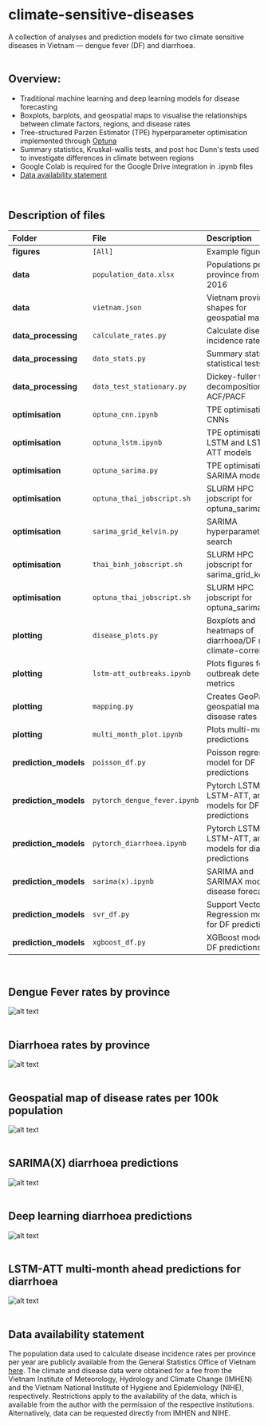 # climate-sensitive-diseases

A collection of analyses and prediction models for two climate sensitive diseases in Vietnam — dengue fever (DF) and diarrhoea.
<br />
<br />

## Overview:
 - Traditional machine learning and deep learning models for disease forecasting
 - Boxplots, barplots, and geospatial maps to visualise the relationships between climate factors, regions, and disease rates
 - Tree-structured Parzen Estimator (TPE) hyperparameter optimisation implemented through [Optuna](https://github.com/optuna/optuna)
 - Summary statistics, Kruskal-wallis tests, and post hoc Dunn's tests used to investigate differences in climate between regions
 - Google Colab is required for the Google Drive integration in .ipynb files
 - [Data availability statement](#data-availability-statement)
<br />

## Description of files
| Folder                     | File                          | Description                                                        |
| :------------------------- | :---------------------------- | :----------------------------------------------------------------- |
| **figures**                | `[All]`                       | Example figures                                                    |
| **data**                   | `population_data.xlsx`        | Populations per province from 1997–2016                            |
| **data**                   | `vietnam.json`                | Vietnam province shapes for geospatial mapping                     |
| **data_processing**        | `calculate_rates.py`          | Calculate disease incidence rates                                  |
| **data_processing**        | `data_stats.py`               | Summary stats and statistical tests                                |
| **data_processing**        | `data_test_stationary.py`     | Dickey-fuller test, decomposition, ACF/PACF                        |
| **optimisation**           | `optuna_cnn.ipynb`            | TPE optimisation of CNNs                                           |
| **optimisation**           | `optuna_lstm.ipynb`           | TPE optimisation of LSTM and LSTM-ATT models                       |
| **optimisation**           | `optuna_sarima.py`            | TPE optimisation of SARIMA models                                  | 
| **optimisation**           | `optuna_thai_jobscript.sh`    | SLURM HPC jobscript for optuna_sarima.py                           |
| **optimisation**           | `sarima_grid_kelvin.py`       | SARIMA hyperparameter grid search                                  |
| **optimisation**           | `thai_binh_jobscript.sh`      | SLURM HPC jobscript for sarima_grid_kelvin.py                      |
| **optimisation**           | `optuna_thai_jobscript.sh`    | SLURM HPC jobscript for optuna_sarima.py                           |
| **plotting**               | `disease_plots.py`            | Boxplots and heatmaps of diarrhoea/DF rates & climate-correlations |
| **plotting**               | `lstm-att_outbreaks.ipynb`    | Plots figures for outbreak detection metrics                       |
| **plotting**               | `mapping.py`                  | Creates GeoPandas geospatial maps of disease rates                 |
| **plotting**               | `multi_month_plot.ipynb`      | Plots multi-month predictions                                      |
| **prediction_models**      | `poisson_df.py`               | Poisson regression model for DF predictions                        |
| **prediction_models**      | `pytorch_dengue_fever.ipynb`  | Pytorch LSTM, LSTM-ATT, and CNN models for DF predictions          |
| **prediction_models**      | `pytorch_diarrhoea.ipynb`     | Pytorch LSTM, LSTM-ATT, and CNN models for diarrhoea predictions   |
| **prediction_models**      | `sarima(x).ipynb`             | SARIMA and SARIMAX models for disease forecasting                  |
| **prediction_models**      | `svr_df.py`                   | Support Vector Regression models for DF predictions                |
| **prediction_models**      | `xgboost_df.py`               | XGBoost model for DF predictions                                   |

<br />

## Dengue Fever rates by province
![alt text](https://github.com/mullach/climate-sensitive-diseases/blob/main/Figures/df_rates_by_province.png?raw=true)
<br />
<br />

## Diarrhoea rates by province
![alt text](https://github.com/mullach/climate-sensitive-diseases/blob/main/Figures/diarrhoea_rates_by_province.png?raw=true)
<br />
<br />

## Geospatial map of disease rates per 100k population
![alt text](https://github.com/mullach/climate-sensitive-diseases/blob/main/Figures/disease_maps.svg?raw=true)
<br />
<br />

## SARIMA(X) diarrhoea predictions
![alt text](https://github.com/mullach/climate-sensitive-diseases/blob/main/Figures/sarimax_diarrhoea_pred.png?raw=true)
<br />
<br />

## Deep learning diarrhoea predictions
![alt text](https://github.com/mullach/climate-sensitive-diseases/blob/main/Figures/pytorch_diarrhoea_pred.png?raw=true)
<br />
<br />

## LSTM-ATT multi-month ahead predictions for diarrhoea
![alt text](https://github.com/mullach/climate-sensitive-diseases/blob/main/Figures/multi-month_lstm-att.png?raw=true)
<br />
<br />

## Data availability statement
The population data used to calculate disease incidence rates per province per year are publicly available from the General Statistics Office of Vietnam [here](https://www.gso.gov.vn/en/population/). The climate and disease data were obtained for a fee from the Vietnam Institute of Meteorology, Hydrology and Climate Change (IMHEN) and the Vietnam National Institute of Hygiene and Epidemiology (NIHE), respectively. Restrictions apply to the availability of the data, which is available from the author with the permission of the respective institutions. Alternatively, data can be requested directly from IMHEN and NIHE.

